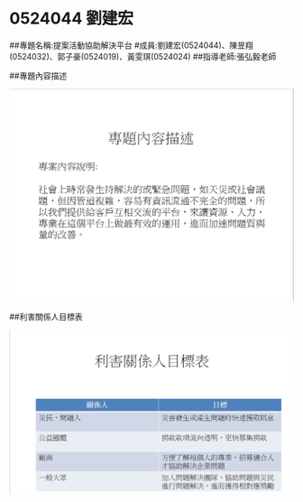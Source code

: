 # 0524044 劉建宏

##專題名稱:提案活動協助解決平台
#成員:劉建宏(0524044)、陳昱翔(0524032)、郭子豪(0524019)、黃雯琪(0524024)
##指導老師:張弘毅老師




##專題內容描述

![image](專題內容描述.jpg)

##利害關係人目標表

![image](利害關係人目標表.jpg)

